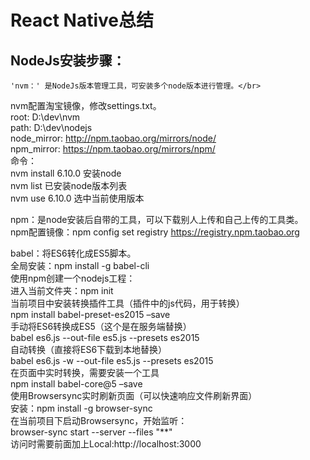 React Native总结
==
## NodeJs安装步骤：</br>	
	'nvm：' 是NodeJs版本管理工具，可安装多个node版本进行管理。</br>
nvm配置淘宝镜像，修改settings.txt。</br>
root: D:\dev\nvm</br>
path: D:\dev\nodejs</br>
node_mirror: http://npm.taobao.org/mirrors/node/ </br>
npm_mirror: https://npm.taobao.org/mirrors/npm/</br>
	命令：</br>
		nvm install 6.10.0  安装node</br>
		nvm list            已安装node版本列表</br>
		nvm use 6.10.0      选中当前使用版本</br>

npm：是node安装后自带的工具，可以下载别人上传和自己上传的工具类。</br>
npm配置镜像：npm config set registry https://registry.npm.taobao.org</br>

babel：将ES6转化成ES5脚本。</br>
全局安装：npm install -g babel-cli</br>
使用npm创建一个nodejs工程：</br>
进入当前文件夹：npm init</br>
当前项目中安装转换插件工具（插件中的js代码，用于转换）</br>
     npm install babel-preset-es2015 –save</br>
手动将ES6转换成ES5（这个是在服务端替换）</br>
	 babel es6.js --out-file es5.js --presets es2015</br>
自动转换（直接将ES6下载到本地替换）</br>
		 babel es6.js -w --out-file es5.js --presets es2015</br>
在页面中实时转换，需要安装一个工具</br>
	npm install babel-core@5 –save</br>
使用Browsersync实时刷新页面（可以快速响应文件刷新界面）</br>
安装：npm install -g browser-sync</br>
在当前项目下启动Browsersync，开始监听：</br>
browser-sync start --server --files "**"</br>
访问时需要前面加上Local:http://localhost:3000</br>
